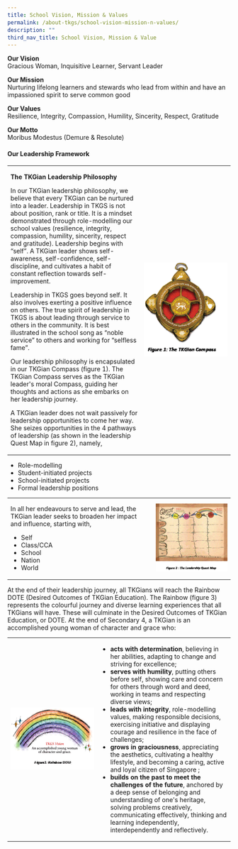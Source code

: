 ```yaml
---
title: School Vision, Mission & Values
permalink: /about-tkgs/school-vision-mission-n-values/
description: ""
third_nav_title: School Vision, Mission & Value
---
```

<p><strong>Our Vision<br /></strong>Gracious Woman, Inquisitive Learner, Servant Leader</p>
<p><strong>Our Mission<br /></strong>Nurturing lifelong learners and stewards who lead from within and have an impassioned spirit to serve common good</p>
<p><strong>Our Values<br /></strong>Resilience, Integrity, Compassion, Humility, Sincerity, Respect, Gratitude</p>
<p><strong>Our Motto<br /></strong>Moribus Modestus (Demure &amp; Resolute)</p>
<h4><strong>Our Leadership Framework</strong></h4>
<table style="border-collapse: collapse; width: 100%;" border="0">
<tbody>
<tr>
<td style="width: 60%;">
<p><strong>The TKGian Leadership Philosophy</strong></p>
<p>In our TKGian leadership philosophy, we believe that every TKGian can be nurtured into a leader. Leadership in TKGS is not about position, rank or title. It is a mindset demonstrated through role-modelling our school values (resilience, integrity, compassion, humility, sincerity, respect and gratitude). Leadership begins with &ldquo;self&rdquo;. A TKGian leader shows self-awareness, self-confidence, self-discipline, and cultivates a habit of constant reflection towards self-improvement.</p>
<p>Leadership in TKGS goes beyond self. It also involves exerting a positive influence on others. The true spirit of leadership in TKGS is about leading through service to others in the community. It is best illustrated in the school song as &ldquo;noble service&rdquo; to others and working for &ldquo;selfless fame&rdquo;.</p>
<p>Our leadership philosophy is encapsulated in our TKGian Compass (figure 1). The TKGian Compass serves as the TKGian leader's moral Compass, guiding her thoughts and actions as she embarks on her leadership journey.</p>
<p>A TKGian leader does not wait passively for leadership opportunities to come her way. She seizes opportunities in the 4 pathways of leadership (as shown in the leadership Quest Map in figure 2), namely,</p>
</td>
<td style="width: 55%;"><img src="/images/v1.gif"></td>
</tr>
</tbody>
</table>
<ul>
<li>Role-modelling</li>
<li>Student-initiated projects</li>
<li>School-initiated projects</li>
<li>Formal leadership positions</li>
</ul>
<table style="border-collapse: collapse;" border="0">
<tbody>
<tr>
<td style="width: 65%;">
<p>In all her endeavours to serve and lead, the TKGian leader seeks to broaden her impact and influence, starting with,</p>
<ul>
<li>Self</li>
<li>Class/CCA</li>
<li>School</li>
<li>Nation</li>
<li>World</li>
</ul>
</td>
<td style="width: 60%;"><img src="/images/v2.gif"></td>
</tr>
</tbody>
</table>
<p>At the end of their leadership journey, all TKGians will reach the Rainbow DOTE (Desired Outcomes of TKGian Education). The Rainbow (figure 3) represents the colourful journey and diverse learning experiences that all TKGians will have. These will culminate in the Desired Outcomes of TKGian Education, or DOTE. At the end of Secondary 4, a TKGian is an accomplished young woman of character and grace who:</p>
<table style="border-collapse: collapse; width: 100%;" border="0">
<tbody>
<tr>
<td style="width: 40%;"><img src="/images/v3.gif"></td>
<td style="width: 60%;">
<ul>
<li><strong>acts with determination</strong>, believing in her abilities, adapting to change and striving for excellence;</li>
<li><strong>serves with humility</strong>, putting others before self, showing care and concern for others through word and deed, working in teams and respecting diverse views;</li>
<li><strong>leads with integrity</strong>, role-modelling values, making responsible decisions, exercising initiative and displaying courage and resilience in the face of challenges;</li>
<li><strong>grows in graciousness</strong>,<strong>&nbsp;</strong>appreciating the aesthetics, cultivating a healthy lifestyle, and becoming a caring, active and loyal citizen of Singapore ;</li>
<li><strong>builds on the past to meet the challenges of the future</strong>, anchored by a deep sense of belonging and understanding of one's heritage, solving problems creatively, communicating effectively, thinking and learning independently, interdependently and reflectively.</li>
</ul>
</td>
</tr>
</tbody>
</table>